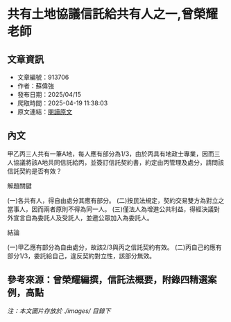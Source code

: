 # 共有土地協議信託給共有人之一,曾榮耀老師

## 文章資訊
- 文章編號：913706
- 作者：蘇偉強
- 發布日期：2025/04/15
- 爬取時間：2025-04-19 11:38:03
- 原文連結：[閱讀原文](https://real-estate.get.com.tw/Columns/detail.aspx?no=913706)

## 內文
甲乙丙三人共有一筆A地，每人應有部分為1/3，由於丙具有地政士專業，因而三人協議將該A地共同信託給丙，並簽訂信託契約書，約定由丙管理及處分，請問該信託契約是否有效？

解題關鍵

(一)各共有人，得自由處分其應有部分。 (二)按民法規定，契約交易雙方為對立之當事人，因而兩者原則不得為同一人。 (三)僅法人為增進公共利益，得經決議對外宣言自為委託人及受託人，並邀公眾加入為委託人。

結論

(一)甲乙應有部分為自由處分，故該2/3與丙之信託契約有效。 (二)丙自己的應有部分1/3，委託給自己，違反契約對立性，該部分無效。

參考來源：曾榮耀編撰，信託法概要，附錄四精選案例，高點
---
*注：本文圖片存放於 ./images/ 目錄下*
